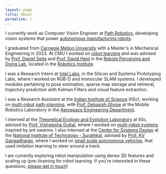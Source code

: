 ```yaml
---
layout: page
title: About
permalink: /
---
```


I currently work as Computer Vision Engineer at <a class="links" href="https://www.path-robotics.com">Path Robotics</a>, developing vision systems that power <a class="links" href="https://www.path-robotics.com/robotic-welding-systems/the-robots/af1/">autonomous manufacturing robots</a>.

I graduated from <a title="CMU" href="https://cmu.edu" class="links">Carnegie Mellon University</a> with a Master's in Mechanical Engineering in 2023. At CMU I worked on <a href="https://sites.google.com/view/point-cloud-policy/home" title="ToolFlowNet" class="links">robot learning</a> and was advised by <a title="Prof. Daniel Seita" class="links" href="https://danielseita.github.io/">Prof. Daniel Seita</a> and <a title="Prof. David Held" class="links" href="https://davheld.github.io/">Prof. David Held</a> in the <a title="R-PaD" href="https://r-pad.github.io/" class="links"> Robots Perceiving and Doing Lab</a>, located in the <a title="RI" href="https://ri.cmu.edu" class="links"> Robotics Institute</a>.

I was a Research Intern at <a class="links" href="https://www.intel.in/content/www/in/en/research/overview.html">Intel Labs</a>, in the Silicon and Systems Prototyping Labs, where I worked on RGB-D and monocular SLAM systems. I developed modules pertaining to pose estimation, sparse map storage and retireval, trajectory prediction with Kalman Filters and visual feature extraction.

I was a Research Assistant at the <a class="links" href="https://iisc.ac.in"
            title="Indian Institute of Science, Bengaluru">Indian Institute of Science</a> (IISc), working on <a href="https://www.sciencedirect.com/science/article/abs/pii/B9780128202760000236" title="Elseiver 2020" class="links">multi-robot</a> <a href="https://ieeexplore.ieee.org/abstract/document/9622590/" title="IEEE CONECCT2021" class="links">path-planning</a>, with <a href="https://aero.iisc.ac.in/people/debasish-ghose/" title="Prof. Debasish Ghose" class="links">Prof. Debasish Ghose</a> at the Mobile Robotics Laboratory in the <a class="links" href="https://aero.iisc.ac.in/" title="Aerospace Department">Aerospace Engineering Department</a>.

I interned at the <a href="https://teelabiisc.wordpress.com/" title="TEE-Lab" class="links">Theoretical Ecology and Evolution Laboratory</a> at IISc, advised by <a href="https://teelabiisc.wordpress.com/curriculum-vitae/" class="links" title="Prof. Vishwesha Guttal">Prof. Vishwesha Guttal</a>, where I worked on <a href="https://github.com/SarthakJShetty/Transient" title="Multi-Robot Systems" class="links">multi-robot systems</a> inspired by ant swarms. 
        I also interned at the <a href="https://csd.nitk.ac.in/" title="CSD NITK" class="links">Center for Systems Design</a> at the <a href="https://nitk.ac.in" class="links" title="NITK">National Institute of Technology - Surathkal</a>, advised by <a href="https://mech.nitk.ac.in/faculty/k-v-gangadharan" title="Prof. KV Gangadharan" class="links">Prof. KV Gangadharan</a>, where I worked on
        <a title="DonkeyCar" href="https://github.com/SarthakJShetty/Donkey" class="links">small scale autonomous vehicles</a>, that used imitation learning to steer around a track.

I am currently exploring robot manipulation using dense 3D features and scaling up (pre-)training for robot learning. If you're interested in these questions, <a class="links" href="mailto:sjshetty@andrew.cmu.edu">please get in touch</a>!


[jekyll-organization]: https://github.com/jekyll
